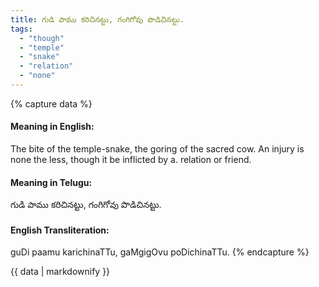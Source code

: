 ```yaml
---
title: గుడి పాము కరిచినట్టు, గంగిగోవు పొడిచినట్టు.
tags:
  - "though"
  - "temple"
  - "snake"
  - "relation"
  - "none"
---
```


{% capture data %}
#### Meaning in English:
The bite of the temple-snake, the goring of the sacred cow.
An injury is none the less, though it be inflicted by a. relation or friend.

#### Meaning in Telugu:
గుడి పాము కరిచినట్టు, గంగిగోవు పొడిచినట్టు.

#### English Transliteration:
guDi paamu karichinaTTu, gaMgigOvu poDichinaTTu.
{% endcapture %}

<div class="notice">{{ data | markdownify }}</div>

